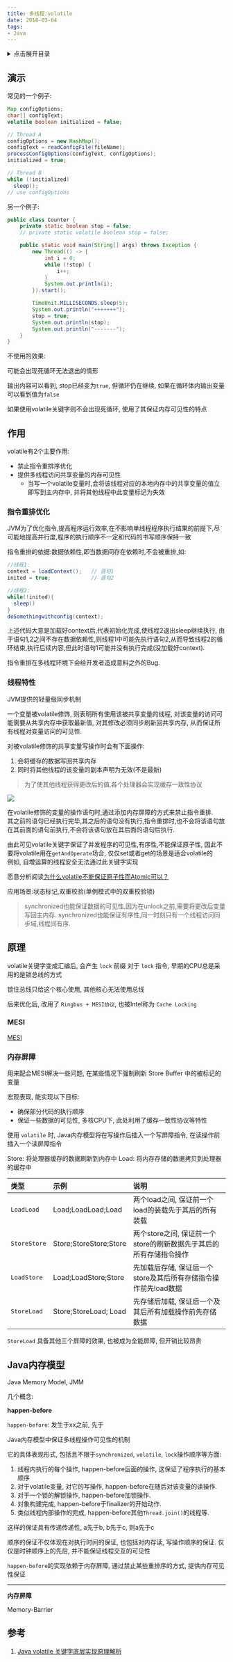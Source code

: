 ```yaml
---
title: 多线程:volatile
date: 2018-03-04
tags:
- Java
---
```

<details>
<summary>点击展开目录</summary>
<!-- TOC -->

- [演示](#演示)
- [作用](#作用)
    - [指令重排优化](#指令重排优化)
    - [线程特性](#线程特性)
- [原理](#原理)
    - [MESI](#mesi)
    - [内存屏障](#内存屏障)
- [Java内存模型](#java内存模型)
- [参考](#参考)

<!-- /TOC -->
</details>

## 演示

常见的一个例子:

```Java
Map configOptions;
char[] configText;
volatile boolean initialized = false;

// Thread A
configOptions = new HashMap();
configText = readConfigFile(fileName);
processConfigOptions(configText, configOptions);
initialized = true;

// Thread B
while (!initialized)
  sleep();
// use configOptions
```

另一个例子:

```Java
public class Counter {
    private static boolean stop = false;
    // private static volatile boolean stop = false;

    public static void main(String[] args) throws Exception {
        new Thread(() -> {
            int i = 0;
            while (!stop) {
                i++;
            }
            System.out.println(i);
        }).start();

        TimeUnit.MILLISECONDS.sleep(5);
        System.out.println("+++++++");
        stop = true;
        System.out.println(stop);
        System.out.println("-------");
    }
}
```
不使用的效果:

可能会出现死循环无法退出的情形

输出内容可以看到, stop已经变为`true`, 但循环仍在继续, 如果在循环体内输出变量可以看到值为`false`

如果使用volatile关键字则不会出现死循环, 使用了其保证内存可见性的特点

## 作用

volatile有2个主要作用:

- 禁止指令重排序优化
- 提供多线程访问共享变量的内存可见性
    * 当写一个volatile变量时,会将该线程对应的本地内存中的共享变量的值立即写到主内存中, 并将其他线程中此变量标记为失效

### 指令重排优化

JVM为了优化指令,提高程序运行效率,在不影响单线程程序执行结果的前提下,尽可能地提高并行度,程序的执行顺序不一定和代码的书写顺序保持一致

指令重排的依据:数据依赖性,即当数据间存在依赖时,不会被重排,如:

```Java
//线程1:
context = loadContext();   // 语句1
inited = true;             // 语句2

//线程2:
while(!inited){
  sleep()
}
doSomethingwithconfig(context);
```

上述代码大意是加载好context后,代表初始化完成,使线程2退出sleep继续执行,
由于语句1,2之间不存在数据依赖性,则线程1中可能先执行语句2,从而导致线程2的循环结束,执行后续内容,但此时语句1可能并没有执行完成(没加载好context).

指令重排在多线程环境下会给开发者造成意料之外的Bug.

### 线程特性

JVM提供的轻量级同步机制

一个变量被volatile修饰, 则表明所有使用该被共享变量的线程, 对该变量的访问可能需要从共享内存中获取最新值, 对其修改必须同步刷新回共享内存, 从而保证所有线程对变量访问的可见性.

对被volatile修饰的共享变量写操作时会有下面操作:

1. 会将缓存的数据写回共享内存
2. 同时将其他线程的该变量的副本声明为无效(不是最新)

> 为了使其他线程获得更改后的值,各个处理器会实现缓存一致性协议

![](https://gitee.com/LuVx/img/raw/master/volatile.png)

在volatile修饰的变量的操作语句时,通过添加内存屏障的方式来禁止指令重排.<br/>
其之前的语句已经执行完毕,其之后的语句没有执行,指令重排时,也不会将该语句放在其前面的语句前执行,不会将该语句放在其后面的语句后执行.

由此可见volatile关键字保证了并发程序的可见性,有序性,不能保证原子性, 因此不要将volatile用在`getAndOperate`场合, 仅仅set或者get的场景是适合volatile的<br/>
例如, 自增运算的线程安全无法通过此关键字实现

愿意分析阅读[为什么volatile不能保证原子性而Atomic可以？](http://www.cnblogs.com/Mainz/p/3556430.html)

应用场景:状态标记,双重校验(单例模式中的双重校验锁)

> synchronized也能保证数据的可见性,因为在unlock之前,需要将更改后变量写回主内存.
> synchronized也能保证有序性,同一时刻只有一个线程访问同步域,线程间有序.

## 原理

volatile关键字变成汇编后, 会产生 `lock` 前缀
对于 `lock` 指令, 早期的CPU总是采用的是锁总线的方式

锁住总线只给这个核心使用, 其他核心无法使用总线

后来优化后, 改用了 `Ringbus + MESI协议`, 也被Intel称为 `Cache Locking`

### MESI

[MESI](../04.Cache/memory.md)

### 内存屏障

用来配合MESI解决一些问题, 在某些情况下强制刷新 Store Buffer 中的被标记的变量

宏观表现, 能实现以下目标:

* 确保部分代码的执行顺序
* 保证一些数据的可见性, 多核CPU下, 此处利用了缓存一致性协议等特性

使用 `volatile` 时, Java内存模型将在写操作后插入一个写屏障指令, 在读操作前插入一个读屏障指令

Store: 将处理器缓存的数据刷新到内存中
Load: 将内存存储的数据拷贝到处理器的缓存中

| 类型         | 示例                   | 说明                                                         |
| :----------- | :--------------------- | :----------------------------------------------------------- |
| `LoadLoad`   | Load;LoadLoad;Load     | 两个load之间, 保证前一个load的装载先于其后的所有装载         |
| `StoreStore` | Store;StoreStore;Store | 两个store之间, 保证前一个store的刷新数据先于其后的所有存储指令操作 |
| `LoadStore`  | Load;LoadStore;Store   | 先加载后存储, 保证后一个store及其后所有存储指令操作前先load数据 |
| `StoreLoad`  | Store;StoreLoad; Load  | 先存储后加载, 保证后一个及其后所有加载操作前先存储数据       |

`StoreLoad` 具备其他三个屏障的效果, 也被成为全能屏障, 但开销比较昂贵

## Java内存模型

Java Memory Model, JMM

几个概念:

**happen-before**

`happen-before`: 发生于xx之前, 先于

Java内存模型中保证多线程操作可见性的机制

它的具体表现形式, 包括且不限于`synchronized`, `volatile`, `lock`操作顺序等方面:

1. 线程内执行的每个操作, happen-before后面的操作, 这保证了程序执行的基本顺序
2. 对于volatile变量, 对它的写操作, happen-before在随后对该变量的读操作.
3. 对于一个锁的解锁操作, happen-before加锁操作.
4. 对象构建完成, happen-before于finalizer的开始动作.
5. 类似线程内部操作的完成, happen-before其他`Thread.join()`的线程等.

这样的保证具有传递传递性, a先于b, b先于c, 则a先于c

顺序的保证不仅体现在对执行时间的保证, 也包括对内存读, 写操作顺序的保证. 仅仅是时钟顺序上的先后, 并不能保证线程交互的可见性

`happen-before`的实现依赖于内存屏障, 通过禁止某些重排序的方式, 提供内存可见性保证

---

**内存屏障**

Memory-Barrier

## 参考

1. [Java volatile 关键字底层实现原理解析](https://crowhawk.github.io/2018/02/10/volatile/)
